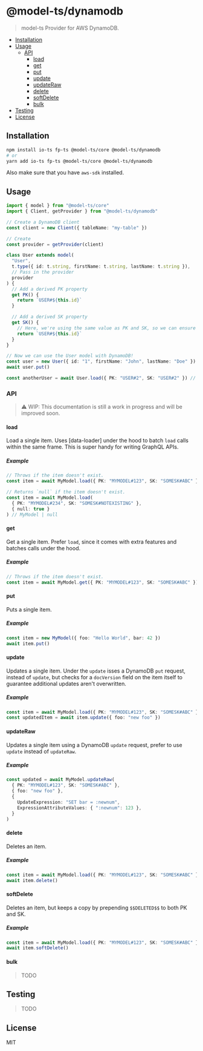# @model-ts/dynamodb

> model-ts Provider for AWS DynamoDB.

- [Installation](#installation)
- [Usage](#usage)
  - [API](#api)
    - [load](#load)
    - [get](#get)
    - [put](#put)
    - [update](#update)
    - [updateRaw](#updateraw)
    - [delete](#delete)
    - [softDelete](#softdelete)
    - [bulk](#bulk)
- [Testing](#testing)
- [License](#license)

## Installation

```sh
npm install io-ts fp-ts @model-ts/core @model-ts/dynamodb
# or
yarn add io-ts fp-ts @model-ts/core @model-ts/dynamodb
```

Also make sure that you have `aws-sdk` installed.

## Usage

```ts
import { model } from "@model-ts/core"
import { Client, getProvider } from "@model-ts/dynamodb"

// Create a DynamoDB client
const client = new Client({ tableName: "my-table" })

// Create
const provider = getProvider(client)

class User extends model(
  "User",
  t.type({ id: t.string, firstName: t.string, lastName: t.string }),
  // Pass in the provider
  provider
) {
  // Add a derived PK property
  get PK() {
    return `USER#${this.id}`
  }

  // Add a derived SK property
  get SK() {
    // Here, we're using the same value as PK and SK, so we can ensure uniqueness.
    return `USER#${this.id}`
  }
}

// Now we can use the User model with DynamoDB!
const user = new User({ id: "1", firstName: "John", lastName: "Doe" })
await user.put()

const anotherUser = await User.load({ PK: "USER#2", SK: "USER#2" }) // User {}
```

### API

> ⚠️ WIP: This documentation is still a work in progress and will be improved soon.

#### load

Load a single item. Uses [data-loader] under the hood to batch `load` calls within the same frame. This is super handy for writing GraphQL APIs.

##### Example

```ts
// Throws if the item doesn't exist.
const item = await MyModel.load({ PK: "MYMODEL#123", SK: "SOMESK#ABC" }) // MyModel

// Returns `null` if the item doesn't exist.
const item = await MyModel.load(
  { PK: "MYMODEL#234", SK: "SOMESK#NOTEXISTING" },
  { null: true }
) // MyModel | null
```

#### get

Get a single item. Prefer `load`, since it comes with extra features and batches calls under the hood.

##### Example

```ts
// Throws if the item doesn't exist.
const item = await MyModel.get({ PK: "MYMODEL#123", SK: "SOMESK#ABC" })
```

#### put

Puts a single item.

##### Example

```ts
const item = new MyModel({ foo: "Hello World", bar: 42 })
await item.put()
```

#### update

Updates a single item. Under the `update` isses a DynamoDB `put` request, instead of `update`, but checks for a `docVersion` field on the item itself to guarantee additional updates aren't overwritten.

##### Example

```ts
const item = await MyModel.load({ PK: "MYMODEL#123", SK: "SOMESK#ABC" })
const updatedItem = await item.update({ foo: "new foo" })
```

#### updateRaw

Updates a single item using a DynamoDB `update` request, prefer to use `update` instead of `updateRaw`.

##### Example

```ts
const updated = await MyModel.updateRaw(
  { PK: "MYMODEL#123", SK: "SOMESK#ABC" },
  { foo: "new foo" },
  {
    UpdateExpression: "SET bar = :newnum",
    ExpressionAttributeValues: { ":newnum": 123 },
  }
)
```

#### delete

Deletes an item.

##### Example

```ts
const item = await MyModel.load({ PK: "MYMODEL#123", SK: "SOMESK#ABC" })
await item.delete()
```

#### softDelete

Deletes an item, but keeps a copy by prepending `$$DELETED$$` to both PK and SK.

##### Example

```ts
const item = await MyModel.load({ PK: "MYMODEL#123", SK: "SOMESK#ABC" })
await item.softDelete()
```

#### bulk

> TODO

## Testing

> TODO

## License

MIT

